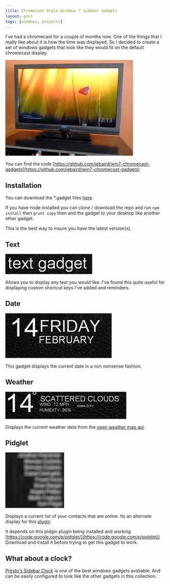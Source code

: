 ```yaml
---
title: Chromecast Style Windows 7 Sidebar Gadgets
layout: post
tags: [windows, projects]
---
```


I've had a chromecast for a couple of months now. One of the things that I really like about it is how the time was displayed. So I decided to create a set of windows gadgets that look like they would fit on the default chromecast display. 

![](/media/2014-02-14-chromecast-style-windows7-sidebar-gadgets/chromecast.jpg)


You can find the code [https://github.com/jebaird/win7-chromecast-gadgets](https://github.com/jebaird/win7-chromecast-gadgets)


## Installation

You can download the *.gadget files [here](/media/2014-02-14-chromecast-style-windows7-sidebar-gadgets/chromecast-style-windows7-gadgets.zip).


If you have node installed you can clone / download the repo and run `npm install` then `grunt copy` then and the gadget to your desktop like another other gadget. 

This is the best way to insure you have the latest version(s).

## Text

![screenshot of the text widget](/media/2014-02-14-chromecast-style-windows7-sidebar-gadgets/text.png)

Allows you to display any text you would like. I've found this quite useful for displaying custom shortcut keys I've added and reminders. 


## Date

![screenshot of the date widget](/media/2014-02-14-chromecast-style-windows7-sidebar-gadgets//date.png)

This gadget displays the current date in a non nonsense fashion.

## Weather

![screenshot of the date widget](/media/2014-02-14-chromecast-style-windows7-sidebar-gadgets//weather.png)


Displays the current weather data from the [open weather map api](http://openweathermap.org/API).


## Pidglet

![screenshot of the date widget](/media/2014-02-14-chromecast-style-windows7-sidebar-gadgets//pidglet.png)

Displays a current list of your contacts that are online. Its an alternate display for this [plugin](plugin)

It depends on this pidgin plugin being installed and working [https://code.google.com/p/pidglet/](https://code.google.com/p/pidglet/) Download and install it before trying to get this gadget to work.


## What about a clock?

[Presto's Sidebar Clock](http://prestonhunt.com/story/110) is one of the best windows gadgets avaliable. And can be easily configured to look like the other gadgets in this collection.





